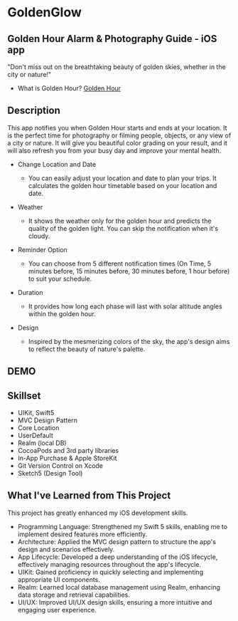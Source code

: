 # GoldenGlow
## Golden Hour Alarm & Photography Guide - iOS app
"Don't miss out on the breathtaking beauty of golden skies, whether in the city or nature!"

- What is Golden Hour? [Golden Hour](https://en.wikipedia.org/wiki/Golden_hour_(photography))

## Description
This app notifies you when Golden Hour starts and ends at your location. It is the perfect time for photography or filming people, objects, or any view of a city or nature. It will give you beautiful color grading on your result, and it will also refresh you from your busy day and improve your mental health.

- Change Location and Date
  - You can easily adjust your location and date to plan your trips. It calculates the golden hour timetable based on your location and date.

- Weather
  - It shows the weather only for the golden hour and predicts the quality of the golden light. You can skip the notification when it's cloudy.

- Reminder Option
  - You can choose from 5 different notification times (On Time, 5 minutes before, 15 minutes before, 30 minutes before, 1 hour before) to suit your schedule.

- Duration
  - It provides how long each phase will last with solar altitude angles within the golden hour.

- Design
  - Inspired by the mesmerizing colors of the sky, the app's design aims to reflect the beauty of nature's palette.

## DEMO


## Skillset
- UIKit, Swift5
- MVC Design Pattern
- Core Location
- UserDefault
- Realm (local DB)
- CocoaPods and 3rd party libraries
- In-App Purchase & Apple StoreKit
- Git Version Control on Xcode 
- Sketch5 (Design Tool)

## What I've Learned from This Project
This project has greatly enhanced my iOS development skills.

- Programming Language: Strengthened my Swift 5 skills, enabling me to implement desired features more efficiently.
- Architecture: Applied the MVC design pattern to structure the app's design and scenarios effectively.
- App Lifecycle: Developed a deep understanding of the iOS lifecycle, effectively managing resources throughout the app's lifecycle.
- UIKit: Gained proficiency in quickly selecting and implementing appropriate UI components.
- Realm: Learned local database management using Realm, enhancing data storage and retrieval capabilities.
- UI/UX: Improved UI/UX design skills, ensuring a more intuitive and engaging user experience.




